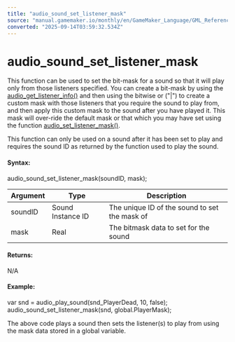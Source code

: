 ```yaml
---
title: "audio_sound_set_listener_mask"
source: "manual.gamemaker.io/monthly/en/GameMaker_Language/GML_Reference/Asset_Management/Audio/audio_sound_set_listener_mask.htm"
converted: "2025-09-14T03:59:32.534Z"
---
```


# audio\_sound\_set\_listener\_mask

This function can be used to set the bit-mask for a sound so that it will play only from those listeners specified. You can create a bit-mask by using the [audio\_get\_listener\_info()](Audio_Listeners/audio_get_listener_info.md) and then using the bitwise or ("|") to create a custom mask with those listeners that you require the sound to play from, and then apply this custom mask to the sound after you have played it. This mask will over-ride the default mask or that which you may have set using the function [audio\_set\_listener\_mask()](Audio_Listeners/audio_set_listener_mask.md).

This function can only be used on a sound after it has been set to play and requires the sound ID as returned by the function used to play the sound.

#### Syntax:

audio\_sound\_set\_listener\_mask(soundID, mask);

| Argument | Type | Description |
| --- | --- | --- |
| soundID | Sound Instance ID | The unique ID of the sound to set the mask of |
| mask | Real | The bitmask data to set for the sound |

#### Returns:

N/A

#### Example:

var snd = audio\_play\_sound(snd\_PlayerDead, 10, false);
audio\_sound\_set\_listener\_mask(snd, global.PlayerMask);

The above code plays a sound then sets the listener(s) to play from using the mask data stored in a global variable.